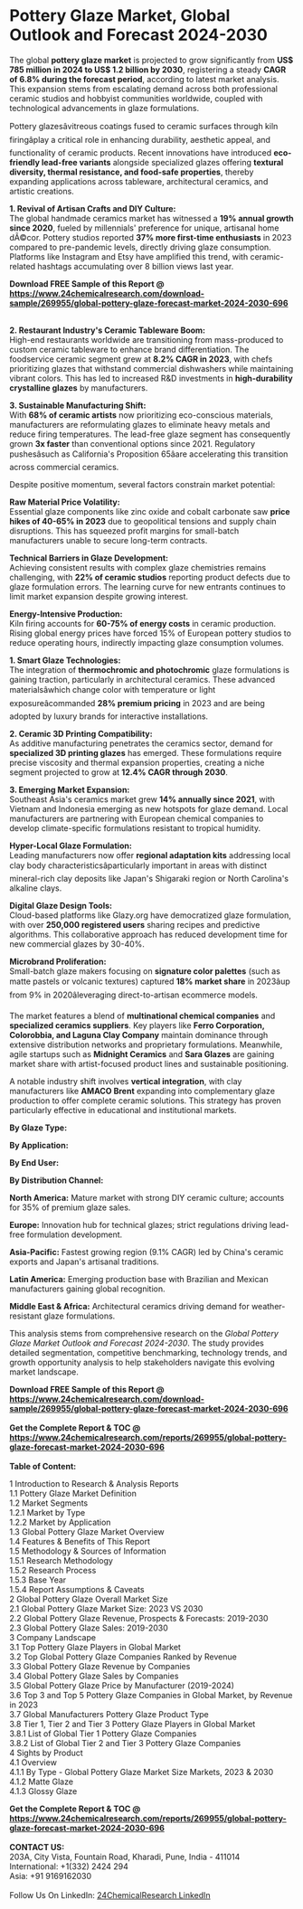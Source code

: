 <h1>Pottery Glaze Market, Global Outlook and Forecast 2024-2030</h1><p>The global <strong>pottery glaze market</strong> is projected to grow significantly from <strong>US$ 785 million in 2024 to US$ 1.2 billion by 2030</strong>, registering a steady <strong>CAGR of 6.8% during the forecast period</strong>, according to latest market analysis. This expansion stems from escalating demand across both professional ceramic studios and hobbyist communities worldwide, coupled with technological advancements in glaze formulations.</p><p>Pottery glazesâvitreous coatings fused to ceramic surfaces through kiln firingâplay a critical role in enhancing durability, aesthetic appeal, and functionality of ceramic products. Recent innovations have introduced <strong>eco-friendly lead-free variants</strong> alongside specialized glazes offering <strong>textural diversity, thermal resistance, and food-safe properties</strong>, thereby expanding applications across tableware, architectural ceramics, and artistic creations.</p><p><strong>1. Revival of Artisan Crafts and DIY Culture:</strong><br>
The global handmade ceramics market has witnessed a <strong>19% annual growth since 2020</strong>, fueled by millennials' preference for unique, artisanal home dÃ©cor. Pottery studios reported <strong>37% more first-time enthusiasts</strong> in 2023 compared to pre-pandemic levels, directly driving glaze consumption. Platforms like Instagram and Etsy have amplified this trend, with ceramic-related hashtags accumulating over 8 billion views last year.</p><div><b>Download FREE Sample of this Report @ 
            <a href="https://www.24chemicalresearch.com/download-sample/269955/global-pottery-glaze-forecast-market-2024-2030-696">
            https://www.24chemicalresearch.com/download-sample/269955/global-pottery-glaze-forecast-market-2024-2030-696</a></b></div><br><p><strong>2. Restaurant Industry's Ceramic Tableware Boom:</strong><br>
High-end restaurants worldwide are transitioning from mass-produced to custom ceramic tableware to enhance brand differentiation. The foodservice ceramic segment grew at <strong>8.2% CAGR in 2023</strong>, with chefs prioritizing glazes that withstand commercial dishwashers while maintaining vibrant colors. This has led to increased R&amp;D investments in <strong>high-durability crystalline glazes</strong> by manufacturers.</p><p><strong>3. Sustainable Manufacturing Shift:</strong><br>
With <strong>68% of ceramic artists</strong> now prioritizing eco-conscious materials, manufacturers are reformulating glazes to eliminate heavy metals and reduce firing temperatures. The lead-free glaze segment has consequently grown <strong>3x faster</strong> than conventional options since 2021. Regulatory pushesâsuch as California's Proposition 65âare accelerating this transition across commercial ceramics.</p><p>Despite positive momentum, several factors constrain market potential:</p><p><strong>Raw Material Price Volatility:</strong><br>
Essential glaze components like zinc oxide and cobalt carbonate saw <strong>price hikes of 40-65% in 2023</strong> due to geopolitical tensions and supply chain disruptions. This has squeezed profit margins for small-batch manufacturers unable to secure long-term contracts.</p><p><strong>Technical Barriers in Glaze Development:</strong><br>
Achieving consistent results with complex glaze chemistries remains challenging, with <strong>22% of ceramic studios</strong> reporting product defects due to glaze formulation errors. The learning curve for new entrants continues to limit market expansion despite growing interest.</p><p><strong>Energy-Intensive Production:</strong><br>
Kiln firing accounts for <strong>60-75% of energy costs</strong> in ceramic production. Rising global energy prices have forced 15% of European pottery studios to reduce operating hours, indirectly impacting glaze consumption volumes.</p><p><strong>1. Smart Glaze Technologies:</strong><br>
The integration of <strong>thermochromic and photochromic</strong> glaze formulations is gaining traction, particularly in architectural ceramics. These advanced materialsâwhich change color with temperature or light exposureâcommanded <strong>28% premium pricing</strong> in 2023 and are being adopted by luxury brands for interactive installations.</p><p><strong>2. Ceramic 3D Printing Compatibility:</strong><br>
As additive manufacturing penetrates the ceramics sector, demand for <strong>specialized 3D printing glazes</strong> has emerged. These formulations require precise viscosity and thermal expansion properties, creating a niche segment projected to grow at <strong>12.4% CAGR through 2030</strong>.</p><p><strong>3. Emerging Market Expansion:</strong><br>
Southeast Asia's ceramics market grew <strong>14% annually since 2021</strong>, with Vietnam and Indonesia emerging as new hotspots for glaze demand. Local manufacturers are partnering with European chemical companies to develop climate-specific formulations resistant to tropical humidity.</p><p><strong>Hyper-Local Glaze Formulation:</strong><br>
Leading manufacturers now offer <strong>regional adaptation kits</strong> addressing local clay body characteristicsâparticularly important in areas with distinct mineral-rich clay deposits like Japan's Shigaraki region or North Carolina's alkaline clays.</p><p><strong>Digital Glaze Design Tools:</strong><br>
Cloud-based platforms like Glazy.org have democratized glaze formulation, with over <strong>250,000 registered users</strong> sharing recipes and predictive algorithms. This collaborative approach has reduced development time for new commercial glazes by 30-40%.</p><p><strong>Microbrand Proliferation:</strong><br>
Small-batch glaze makers focusing on <strong>signature color palettes</strong> (such as matte pastels or volcanic textures) captured <strong>18% market share</strong> in 2023âup from 9% in 2020âleveraging direct-to-artisan ecommerce models.</p><p>The market features a blend of <strong>multinational chemical companies</strong> and <strong>specialized ceramics suppliers</strong>. Key players like <strong>Ferro Corporation, Colorobbia, and Laguna Clay Company</strong> maintain dominance through extensive distribution networks and proprietary formulations. Meanwhile, agile startups such as <strong>Midnight Ceramics</strong> and <strong>Sara Glazes</strong> are gaining market share with artist-focused product lines and sustainable positioning.</p><p>A notable industry shift involves <strong>vertical integration</strong>, with clay manufacturers like <strong>AMACO Brent</strong> expanding into complementary glaze production to offer complete ceramic solutions. This strategy has proven particularly effective in educational and institutional markets.</p><p><strong>By Glaze Type:</strong></p><p><strong>By Application:</strong></p><p><strong>By End User:</strong></p><p><strong>By Distribution Channel:</strong></p><p><strong>North America:</strong> Mature market with strong DIY ceramic culture; accounts for 35% of premium glaze sales.</p><p><strong>Europe:</strong> Innovation hub for technical glazes; strict regulations driving lead-free formulation development.</p><p><strong>Asia-Pacific:</strong> Fastest growing region (9.1% CAGR) led by China's ceramic exports and Japan's artisanal traditions.</p><p><strong>Latin America:</strong> Emerging production base with Brazilian and Mexican manufacturers gaining global recognition.</p><p><strong>Middle East &amp; Africa:</strong> Architectural ceramics driving demand for weather-resistant glaze formulations.</p><p>This analysis stems from comprehensive research on the <em>Global Pottery Glaze Market Outlook and Forecast 2024-2030</em>. The study provides detailed segmentation, competitive benchmarking, technology trends, and growth opportunity analysis to help stakeholders navigate this evolving market landscape.</p><div><b>Download FREE Sample of this Report @ 
            <a href="https://www.24chemicalresearch.com/download-sample/269955/global-pottery-glaze-forecast-market-2024-2030-696">
            https://www.24chemicalresearch.com/download-sample/269955/global-pottery-glaze-forecast-market-2024-2030-696</a></b></div><br><div><b>Get the Complete Report & TOC @ 
            <a href="https://www.24chemicalresearch.com/reports/269955/global-pottery-glaze-forecast-market-2024-2030-696">
            https://www.24chemicalresearch.com/reports/269955/global-pottery-glaze-forecast-market-2024-2030-696</a></b></div><br>
            <b>Table of Content:</b><p>1 Introduction to Research & Analysis Reports<br />
    1.1 Pottery Glaze Market Definition<br />
    1.2 Market Segments<br />
        1.2.1 Market by Type<br />
        1.2.2 Market by Application<br />
    1.3 Global Pottery Glaze Market Overview<br />
    1.4 Features & Benefits of This Report<br />
    1.5 Methodology & Sources of Information<br />
        1.5.1 Research Methodology<br />
        1.5.2 Research Process<br />
        1.5.3 Base Year<br />
        1.5.4 Report Assumptions & Caveats<br />
2 Global Pottery Glaze Overall Market Size<br />
    2.1 Global Pottery Glaze Market Size: 2023 VS 2030<br />
    2.2 Global Pottery Glaze Revenue, Prospects & Forecasts: 2019-2030<br />
    2.3 Global Pottery Glaze Sales: 2019-2030<br />
3 Company Landscape<br />
    3.1 Top Pottery Glaze Players in Global Market<br />
    3.2 Top Global Pottery Glaze Companies Ranked by Revenue<br />
    3.3 Global Pottery Glaze Revenue by Companies<br />
    3.4 Global Pottery Glaze Sales by Companies<br />
    3.5 Global Pottery Glaze Price by Manufacturer (2019-2024)<br />
    3.6 Top 3 and Top 5 Pottery Glaze Companies in Global Market, by Revenue in 2023<br />
    3.7 Global Manufacturers Pottery Glaze Product Type<br />
    3.8 Tier 1, Tier 2 and Tier 3 Pottery Glaze Players in Global Market<br />
        3.8.1 List of Global Tier 1 Pottery Glaze Companies<br />
        3.8.2 List of Global Tier 2 and Tier 3 Pottery Glaze Companies<br />
4 Sights by Product<br />
    4.1 Overview<br />
        4.1.1 By Type - Global Pottery Glaze Market Size Markets, 2023 & 2030<br />
        4.1.2 Matte Glaze<br />
        4.1.3 Glossy Glaze<br />
      </p><div><b>Get the Complete Report & TOC @ 
            <a href="https://www.24chemicalresearch.com/reports/269955/global-pottery-glaze-forecast-market-2024-2030-696">
            https://www.24chemicalresearch.com/reports/269955/global-pottery-glaze-forecast-market-2024-2030-696</a></b></div><br><b>CONTACT US:</b><br>
            203A, City Vista, Fountain Road, Kharadi, Pune, India - 411014<br>
            International: +1(332) 2424 294<br>
            Asia: +91 9169162030 <br><br>
            Follow Us On LinkedIn: <a href="https://www.linkedin.com/company/24chemicalresearch/">24ChemicalResearch LinkedIn</a>